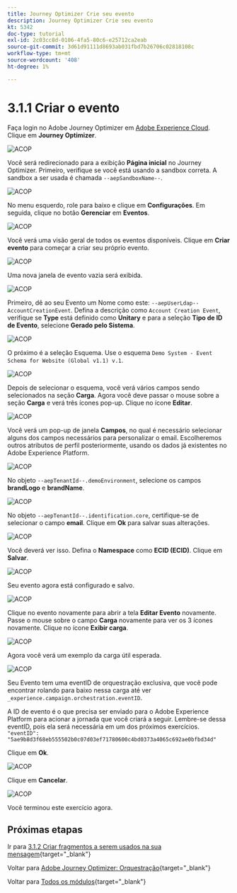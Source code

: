 ```yaml
---
title: Journey Optimizer Crie seu evento
description: Journey Optimizer Crie seu evento
kt: 5342
doc-type: tutorial
exl-id: 2c03cc8d-0106-4fa5-80c6-e25712ca2eab
source-git-commit: 3d61d91111d8693ab031fbd7b26706c02818108c
workflow-type: tm+mt
source-wordcount: '408'
ht-degree: 1%

---
```


# 3.1.1 Criar o evento

Faça login no Adobe Journey Optimizer em [Adobe Experience Cloud](https://experience.adobe.com). Clique em **Journey Optimizer**.

![ACOP](./images/acophome.png)

Você será redirecionado para a exibição **Página inicial** no Journey Optimizer. Primeiro, verifique se você está usando a sandbox correta. A sandbox a ser usada é chamada `--aepSandboxName--`.

![ACOP](./images/acoptriglp.png)

No menu esquerdo, role para baixo e clique em **Configurações**. Em seguida, clique no botão **Gerenciar** em **Eventos**.

![ACOP](./images/acopmenu.png)

Você verá uma visão geral de todos os eventos disponíveis. Clique em **Criar evento** para começar a criar seu próprio evento.

![ACOP](./images/emptyevent.png)

Uma nova janela de evento vazia será exibida.

![ACOP](./images/emptyevent1.png)

Primeiro, dê ao seu Evento um Nome como este: `--aepUserLdap--AccountCreationEvent`.
Defina a descrição como `Account Creation Event`, verifique se **Type** está definido como **Unitary** e para a seleção **Tipo de ID de Evento**, selecione **Gerado pelo Sistema**.

![ACOP](./images/eventdescription.png)

O próximo é a seleção Esquema. Use o esquema `Demo System - Event Schema for Website (Global v1.1) v.1`.

![ACOP](./images/eventschema.png)

Depois de selecionar o esquema, você verá vários campos sendo selecionados na seção **Carga**. Agora você deve passar o mouse sobre a seção **Carga** e verá três ícones pop-up. Clique no ícone **Editar**.

![ACOP](./images/eventpayload.png)

Você verá um pop-up de janela **Campos**, no qual é necessário selecionar alguns dos campos necessários para personalizar o email.  Escolheremos outros atributos de perfil posteriormente, usando os dados já existentes no Adobe Experience Platform.

![ACOP](./images/eventfields.png)

No objeto `--aepTenantId--.demoEnvironment`, selecione os campos **brandLogo** e **brandName**.

![ACOP](./images/eventpayloadbr.png)

No objeto `--aepTenantId--.identification.core`, certifique-se de selecionar o campo **email**. Clique em **Ok** para salvar suas alterações.

![ACOP](./images/eventpayloadbrid.png)

Você deverá ver isso. Defina o **Namespace** como **ECID (ECID)**. Clique em **Salvar**.

![ACOP](./images/eventsave.png)

Seu evento agora está configurado e salvo.

![ACOP](./images/eventdone.png)

Clique no evento novamente para abrir a tela **Editar Evento** novamente. Passe o mouse sobre o campo **Carga** novamente para ver os 3 ícones novamente. Clique no ícone **Exibir carga**.

![ACOP](./images/viewevent.png)

Agora você verá um exemplo da carga útil esperada.

![ACOP](./images/fullpayload.png)

Seu Evento tem uma eventID de orquestração exclusiva, que você pode encontrar rolando para baixo nessa carga até ver `_experience.campaign.orchestration.eventID`.

A ID de evento é o que precisa ser enviado para o Adobe Experience Platform para acionar a jornada que você criará a seguir. Lembre-se dessa eventID, pois ela será necessária em um dos próximos exercícios.
`"eventID": "5ae9b8d3f68eb555502b0c07d03ef71780600c4bd0373a4065c692ae0bfbd34d"`

Clique em **Ok**.

![ACOP](./images/payloadeventID.png)

Clique em **Cancelar**.

![ACOP](./images/payloadeventID1.png)

Você terminou este exercício agora.

## Próximas etapas

Ir para [3.1.2 Criar fragmentos a serem usados na sua mensagem](./ex2.md){target="_blank"}

Voltar para [Adobe Journey Optimizer: Orquestração](./journey-orchestration-create-account.md){target="_blank"}

Voltar para [Todos os módulos](./../../../../overview.md){target="_blank"}
